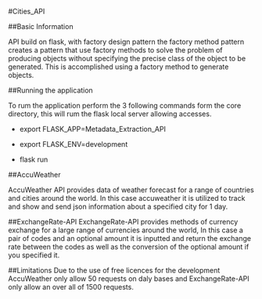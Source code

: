 #Cities_API

##Basic Information

API build on flask, with factory design pattern the factory method pattern creates a pattern that use factory methods 
to solve the problem of producing objects without specifying the precise class of the object to be generated. This is 
accomplished using a factory method to generate objects.

##Running the application

To rum the application perform the 3 following commands form the core directory, this will rum the flask local server
allowing accesses.

* export FLASK_APP=Metadata_Extraction_API

* export FLASK_ENV=development

* flask run

##AccuWeather

AccuWeather API provides data of weather forecast for a range of countries and cities around the world. In this case
accuweather it is utilized to track and show and send json information about a specified city for 1 day.

##ExchangeRate-API
ExchangeRate-API provides methods of currency exchange for a large range of currencies around the world, In this case 
a pair of codes and an optional amount it is inputted and return the exchange rate between the codes
as well as the conversion of the optional amount if you specified it.

##Limitations
Due to the use of free licences for the development AccuWeather only allow 50 requests on daly bases and
ExchangeRate-API only allow an over all of 1500 requests.